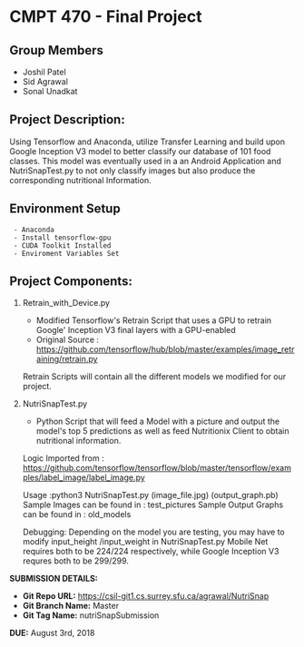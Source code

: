# CMPT 470 - Final Project

## Group Members
+ Joshil Patel
+ Sid Agrawal
+ Sonal Unadkat


## Project Description:
Using Tensorflow and Anaconda, utilize Transfer Learning and build upon Google Inception V3 model to better classify our database of 101 food classes.  This model was eventually used in a an Android Application and NutriSnapTest.py to not only classify images but also produce the corresponding nutritional Information. 

## Environment Setup
	 - Anaconda
	 - Install tensorflow-gpu
	 - CUDA Toolkit Installed
	 - Enviroment Variables Set


## Project Components:

1. Retrain_with_Device.py 
	- Modified Tensorflow's Retrain Script that uses a GPU to retrain Google' Inception V3 final layers with a GPU-enabled
	- Original Source : https://github.com/tensorflow/hub/blob/master/examples/image_retraining/retrain.py

	Retrain Scripts will contain all the different models we modified for our project.

2. NutriSnapTest.py
	- Python Script that will feed a Model with a picture and output the model's top 5 predictions as well as feed Nutritionix Client to obtain nutritional information.

	Logic Imported from : https://github.com/tensorflow/tensorflow/blob/master/tensorflow/examples/label_image/label_image.py

	Usage :python3 NutriSnapTest.py (image_file.jpg) (output_graph.pb)
	Sample Images can be found in : test_pictures 
	Sample Output Graphs can be found in : old_models

	Debugging: Depending on the model you are testing, you may have to modify input_height /input_weight in NutriSnapTest.py Mobile Net requires both to be 224/224 respectively, while Google Inception V3 requres both to be 299/299.

**SUBMISSION DETAILS:**

+ **Git Repo URL:** https://csil-git1.cs.surrey.sfu.ca/agrawal/NutriSnap
+ **Git Branch Name:** Master
+ **Git Tag Name:** nutriSnapSubmission

**DUE:** August 3rd, 2018
